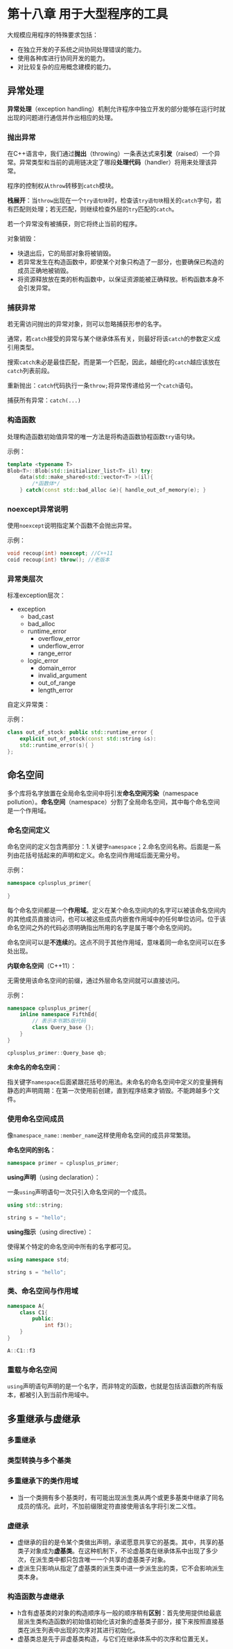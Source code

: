 # 第十八章 用于大型程序的工具

大规模应用程序的特殊要求包括：

- 在独立开发的子系统之间协同处理错误的能力。
- 使用各种库进行协同开发的能力。
- 对比较复杂的应用概念建模的能力。

## 异常处理

**异常处理**（exception handling）机制允许程序中独立开发的部分能够在运行时就出现的问题进行通信并作出相应的处理。

### 抛出异常

在C++语言中，我们通过**抛出**（throwing）一条表达式来**引发**（raised）一个异常。异常类型和当前的调用链决定了哪段**处理代码**（handler）将用来处理该异常。

程序的控制权从`throw`转移到`catch`模块。

**栈展开**：当`throw`出现在一个`try语句块`时，检查该`try语句块`相关的`catch`字句，若有匹配则处理；若无匹配，则继续检查外层的`try`匹配的`catch`。

若一个异常没有被捕获，则它将终止当前的程序。

对象销毁：

- 块退出后，它的局部对象将被销毁。
- 若异常发生在构造函数中，即使某个对象只构造了一部分，也要确保已构造的成员正确地被销毁。
- 将资源释放放在类的析构函数中，以保证资源能被正确释放。析构函数本身不会引发异常。

### 捕获异常

若无需访问抛出的异常对象，则可以忽略捕获形参的名字。

通常，若`catch`接受的异常与某个继承体系有关，则最好将该`catch`的参数定义成引用类型。

搜索`catch`未必是最佳匹配，而是第一个匹配，因此，越细化的`catch`越应该放在`catch`列表前段。

重新抛出：`catch`代码执行一条`throw;`将异常传递给另一个`catch`语句。

捕获所有异常：`catch(...)`

### 构造函数

处理构造函数初始值异常的唯一方法是将构造函数协程函数`try`语句块。

示例：

```cpp
template <typename T>
Blob<T>::Blob(std::initializer_list<T> il) try: 
    data(std::make_shared<std::vector<T> >(il){
        /*函数体*/
    } catch(const std::bad_alloc &e){ handle_out_of_memory(e); }
```

### noexcept异常说明

使用`noexcept`说明指定某个函数不会抛出异常。

示例：

```cpp
void recoup(int) noexcept; //C++11
coid recoup(int) throw(); //老版本
```

### 异常类层次

标准exception层次：

- exception
  - bad_cast
  - bad_alloc
  - runtime_error
    - overflow_error
    - underflow_error
    - range_error
  - logic_error
    - domain_error
    - invalid_argument
    - out_of_range
    - length_error

自定义异常类：

示例：

```cpp
class out_of_stock: public std::runtime_error {
    explicit out_of_stock(const std::string &s):
    std::runtime_error(s){ }
};
```

## 命名空间

多个库将名字放置在全局命名空间中将引发**命名空间污染**（namespace pollution）。**命名空间**（namespace）分割了全局命名空间，其中每个命名空间是一个作用域。

### 命名空间定义

命名空间的定义包含两部分：1.关键字`namespace`；2.命名空间名称。后面是一系列由花括号括起来的声明和定义。命名空间作用域后面无需分号。

示例：

```cpp
namespace cplusplus_primer{
    
}
```

每个命名空间都是一个**作用域**。定义在某个命名空间内的名字可以被该命名空间内的其他成员直接访问，也可以被这些成员内嵌套作用域中的任何单位访问。位于该命名空间之外的代码必须明确指出所用的名字是属于哪个命名空间的。

命名空间可以是**不连续**的。这点不同于其他作用域，意味着同一命名空间可以在多处出现。

**内联命名空间**（C++11）：

无需使用该命名空间的前缀，通过外层命名空间就可以直接访问。

示例：

```cpp
namespace cplusplus_primer{
    inline namespace FifthEd{
        // 表示本书第5版代码
        class Query_base {};
    }
}

cplusplus_primer::Query_base qb;
```

**未命名的命名空间**：

指关键字`namespace`后面紧跟花括号的用法。未命名的命名空间中定义的变量拥有静态的声明周期：在第一次使用前创建，直到程序结束才销毁。不能跨越多个文件。

### 使用命名空间成员

像`namespace_name::member_name`这样使用命名空间的成员非常繁琐。

**命名空间的别名**：

```cpp
namespace primer = cplusplus_primer;
```

**using声明**（using declaration）：

一条`using`声明语句一次只引入命名空间的一个成员。

```cpp
using std::string;

string s = "hello";
```

**using指示**（using directive）：

使得某个特定的命名空间中所有的名字都可见。

```cpp
using namespace std;

string s = "hello";
```

### 类、命名空间与作用域

```cpp
namespace A{
    class C1{
        public:
            int f3();
    }
}

A::C1::f3
```

### 重载与命名空间

`using`声明语句声明的是一个名字，而非特定的函数，也就是包括该函数的所有版本，都被引入到当前作用域中。

## 多重继承与虚继承

### 多重继承

### 类型转换与多个基类

### 多重继承下的类作用域

* 当一个类拥有多个基类时，有可能出现派生类从两个或更多基类中继承了同名成员的情况。此时，不加前缀限定符直接使用该名字将引发二义性。

### 虚继承

* 虚继承的目的是令某个类做出声明，承诺愿意共享它的基类。其中，共享的基类子对象成为**虚基类**。在这种机制下，不论虚基类在继承体系中出现了多少次，在派生类中都只包含唯一一个共享的虚基类子对象。
* 虚派生只影响从指定了虚基类的派生类中进一步派生出的类，它不会影响派生类本身。

### 构造函数与虚继承

* h含有虚基类的对象的构造顺序与一般的顺序稍有**区别**：首先使用提供给最底层派生类构造函数的初始值初始化该对象的虚基类子部分，接下来按照直接基类在派生列表中出现的次序对其进行初始化。
* 虚基类总是先于非虚基类构造，与它们在继承体系中的次序和位置无关。
